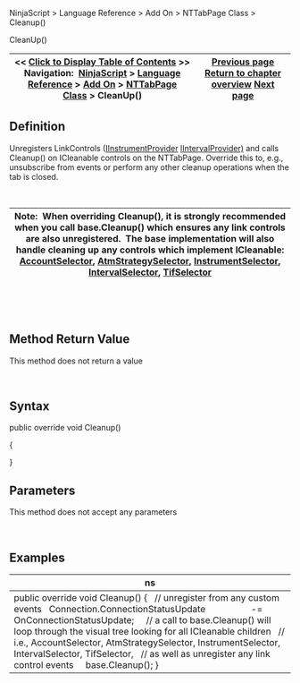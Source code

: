 ﻿


NinjaScript \> Language Reference \> Add On \> NTTabPage Class \> Cleanup()






















CleanUp()







| \<\< [Click to Display Table of Contents](nttabpage_cleanup.md) \>\> **Navigation:**     [NinjaScript](ninjascript.md) \> [Language Reference](language_reference_wip.md) \> [Add On](add_on.md) \> [NTTabPage Class](nttabpage_class.md) \> CleanUp() | [Previous page](nttabpage_class.md) [Return to chapter overview](nttabpage_class.md) [Next page](getheaderpart.md) |
| --- | --- |











## Definition


Unregisters LinkControls ([IInstrumentProvider](iintervalprovider_interface.md) [IIntervalProvider)](iintervalprovider_interface.md) and calls Cleanup() on ICleanable controls on the NTTabPage. Override this to, e.g., unsubscribe from events or perform any other cleanup operations when the tab is closed.


 




| Note:  When overriding Cleanup(), it is strongly recommended when you call base.Cleanup() which ensures any link controls are also unregistered.  The base implementation will also handle cleaning up any controls which implement ICleanable: [AccountSelector](accountselector.md), [AtmStrategySelector](atmstrategyselector.md), [InstrumentSelector](instrumentselector.md), [IntervalSelector](intervalselector.md), [TifSelector](tifselector.md) |
| --- |



 


 


## Method Return Value


This method does not return a value


 


## Syntax


public override void Cleanup()


{


}


## Parameters


This method does not accept any parameters


 


## Examples




| ns |
| --- |
| public override void Cleanup() {    // unregister from any custom events    Connection.ConnectionStatusUpdate                   \-\= OnConnectionStatusUpdate;        // a call to base.Cleanup() will loop through the visual tree looking for all ICleanable children    // i.e., AccountSelector, AtmStrategySelector, InstrumentSelector, IntervalSelector, TifSelector,    // as well as unregister any link control events      base.Cleanup(); } |









